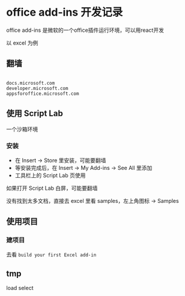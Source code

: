 # office add-ins 开发记录

office add-ins 是微软的一个office插件运行环境，可以用react开发

以 excel 为例

## 翻墙

```text

docs.microsoft.com
developer.microsoft.com
appsforoffice.microsoft.com

```

## 使用 Script Lab

一个沙箱环境

### 安装

- 在 Insert -> Store 里安装，可能要翻墙
- 等安装完成后，在 Insert -> My Add-ins -> See All 里添加
- 工具栏上的 Script Lab 页使用

如果打开 Script Lab 白屏，可能要翻墙

没有找到太多文档，直接去 excel 里看 samples，左上角图标 -> Samples

## 使用项目

### 建项目

去看 `build your first Excel add-in`

## tmp

load
select
